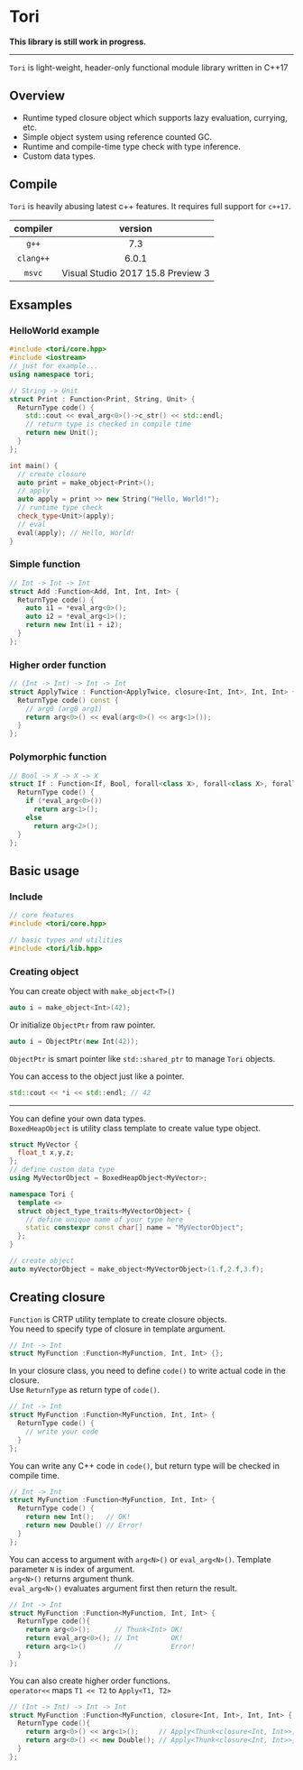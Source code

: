 # Tori

**This library is still work in progress.**  

---

`Tori` is light-weight, header-only functional module library written in C++17

## Overview
- Runtime typed closure object which supports lazy evaluation, currying, etc.
- Simple object system using reference counted GC.
- Runtime and compile-time type check with type inference.
- Custom data types.

## Compile
`Tori` is heavily abusing latest c++ features. It requires full support for `c++17`.  

|compiler|version|  
|:--:|:--:|
| `g++` | 7.3 |  
| `clang++` | 6.0.1 |  
| `msvc`    | Visual Studio 2017 15.8 Preview 3 |  

## Exsamples

### HelloWorld example
```cpp
#include <tori/core.hpp>
#include <iostream>
// just for example...
using namespace tori;

// String -> Unit
struct Print : Function<Print, String, Unit> {
  ReturnType code() {
    std::cout << eval_arg<0>()->c_str() << std::endl;
    // return type is checked in compile time
    return new Unit();
  }
};

int main() {
  // create closure
  auto print = make_object<Print>();
  // apply
  auto apply = print >> new String("Hello, World!");
  // runtime type check
  check_type<Unit>(apply);
  // eval
  eval(apply); // Hello, World!
}
```

### Simple function
```cpp
// Int -> Int -> Int
struct Add :Function<Add, Int, Int, Int> {
  ReturnType code() {
    auto i1 = *eval_arg<0>();
    auto i2 = *eval_arg<1>();
    return new Int(i1 + i2);
  }
};
```

### Higher order function
```cpp
// (Int -> Int) -> Int -> Int
struct ApplyTwice : Function<ApplyTwice, closure<Int, Int>, Int, Int> {
  ReturnType code() const {
    // arg0 (arg0 arg1)
    return arg<0>() << eval(arg<0>() << arg<1>());
  }
};
```

### Polymorphic function
```cpp
// Bool -> X -> X -> X
struct If : Function<If, Bool, forall<class X>, forall<class X>, forall<class X>> {
  ReturnType code() {
    if (*eval_arg<0>())
      return arg<1>();
    else
      return arg<2>();
  }
};
```

## Basic usage
### Include
```cpp
// core features
#include <tori/core.hpp>

// basic types and utilities
#include <tori/lib.hpp>
```
### Creating object
You can create object with `make_object<T>()`
```cpp
auto i = make_object<Int>(42);
```
Or initialize `ObjectPtr` from raw pointer.
```cpp
auto i = ObjectPtr(new Int(42));
```
`ObjectPtr` is smart pointer like `std::shared_ptr` to manage `Tori` objects.  

You can access to the object just like a pointer.
```cpp
std::cout << *i << std::endl; // 42
```

---

You can define your own data types.  
`BoxedHeapObject` is utility class template to create value type object.  
```cpp
struct MyVector {
  float_t x,y,z;
};
// define custom data type
using MyVectorObject = BoxedHeapObject<MyVector>;

namespace Tori {
  template <>
  struct object_type_traits<MyVectorObject> {
    // define unique name of your type here
    static constexpr const char[] name = "MyVectorObject";
  };
}

// create object
auto myVectorObject = make_object<MyVectorObject>(1.f,2.f,3.f);
```

## Creating closure
`Function` is CRTP utility template to create closure objects.  
You need to specify type of closure in template argument.  
```cpp
// Int -> Int
struct MyFunction :Function<MyFunction, Int, Int> {};
```
In your closure class, you need to define `code()` to write actual code in the closure.  
Use `ReturnType` as return type of `code()`.
```cpp
// Int -> Int
struct MyFunction :Function<MyFunction, Int, Int> {
  ReturnType code() {
    // write your code
  }
};
```
You can write any C++ code in `code()`, but return type will be checked in compile time.  
```cpp
// Int -> Int
struct MyFunction :Function<MyFunction, Int, Int> {
  ReturnType code() {
    return new Int();   // OK!
    return new Double() // Error!
  }
};
```
You can access to argument with `arg<N>()` or `eval_arg<N>()`. Template parameter `N` is index of argument.  
`arg<N>()` returns argument thunk.  
`eval_arg<N>()` evaluates argument first then return the result.
```cpp
// Int -> Int
struct MyFunction :Function<MyFunction, Int, Int> {
  ReturnType code(){
    return arg<0>();      // Thunk<Int> OK!
    return eval_arg<0>(); // Int        OK!
    return arg<1>()       //            Error!
  }
};
```

You can also create higher order functions.  
`operator<<` maps `T1 << T2` to `Apply<T1, T2>`
```cpp
// (Int -> Int) -> Int -> Int
struct MyFunction :Function<MyFunction, closure<Int, Int>, Int, Int> {
  ReturnType code(){
    return arg<0>() << arg<1>();     // Apply<Thunk<closure<Int, Int>>, Thunk<Int>> OK!
    return arg<0>() << new Double(); // Apply<Thunk<closure<Int, Int>>, Double>     Error!
  }
};
```